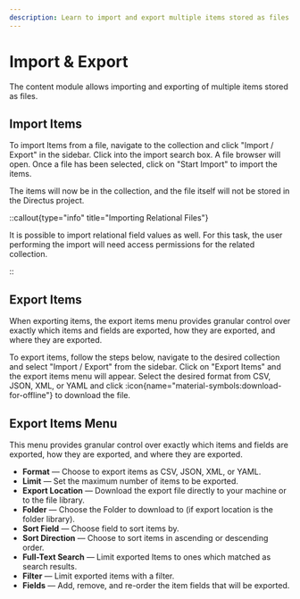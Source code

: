 ```yaml
---
description: Learn to import and export multiple items stored as files using Directus.
---
```


# Import & Export

The content module allows importing and exporting of multiple items stored as files.

## Import Items

<!-- TODO: Image -->

To import Items from a file, navigate to the collection and click "Import / Export" in the sidebar. Click into the import search box. A file browser will open. Once a file has been selected, click on "Start Import" to import the items.

The items will now be in the collection, and the file itself will not be stored in the Directus project.

::callout{type="info" title="Importing Relational Files"}

It is possible to import relational field values as well. For this task, the user performing the import will need access
permissions for the related collection.

::

## Export Items

<!-- TODO: <video autoplay playsinline muted loop controls title="Export Data to a File">
	<source src="https://cdn.directus.io/docs/v9/app-guide/imports-exports/imports-exports-20220415A/export-items-20220416A.mp4
" type="video/mp4" />
</video> -->

When exporting items, the export items menu provides granular control over exactly which items and
fields are exported, how they are exported, and where they are exported.

To export items, follow the steps below, navigate to the desired collection and select "Import / Export" from the sidebar. Click on "Export Items" and the export items menu will appear. Select the desired format from CSV, JSON, XML, or YAML and click :icon{name="material-symbols:download-for-offline"} to download the file.

## Export Items Menu

<!-- <video autoplay playsinline muted loop controls title="Export Data to a File">
	<source src="https://cdn.directus.io/docs/v9/app-guide/imports-exports/imports-exports-20220415A/export-items-menu-20220416A.mp4" type="video/mp4" />
</video> -->

This menu provides granular control over exactly which items and fields are exported, how they are exported, and where
they are exported.

- **Format** — Choose to export items as CSV, JSON, XML, or YAML.
- **Limit** — Set the maximum number of items to be exported.
- **Export Location** — Download the export file directly to your machine or to the file library.
- **Folder** — Choose the Folder to download to (if export location is the folder library).
- **Sort Field** — Choose field to sort items by.
- **Sort Direction** — Choose to sort items in ascending or descending order.
- **Full-Text Search** — Limit exported Items to ones which matched as search results.
- **Filter** — Limit exported items with a filter.
- **Fields** — Add, remove, and re-order the item fields that will be exported.
